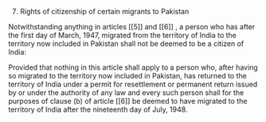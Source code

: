 7. Rights of citizenship of certain migrants to Pakistan

Notwithstanding anything in articles [[5]] and [[6]] , a person who has after the first day of March, 1947, migrated from the territory of India to the territory now included in Pakistan shall not be deemed to be a citizen of India:

Provided that nothing in this article shall apply to a person who, after having so migrated to the territory now included in Pakistan, has returned to the territory of India under a permit for resettlement or permanent return issued by or under the authority of any law and every such person shall for the purposes of clause (b) of article [[6]]  be deemed to have migrated to the territory of India after the nineteenth day of July, 1948.

